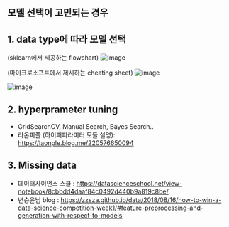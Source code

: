 ## 모델 선택이 고민되는 경우

## 1. data type에 따라 모델 선택
(sklearn에서 제공하는 flowchart)
![image](https://user-images.githubusercontent.com/49298791/73588216-aeecd400-4509-11ea-87ef-008aa88cf8f9.png)


(마이크로소프트에서 제시하는 cheating sheet)
![image](https://user-images.githubusercontent.com/49298791/73588237-e2c7f980-4509-11ea-9d19-d14a915d5147.png)

![image](https://user-images.githubusercontent.com/49298791/73588351-98e01300-450b-11ea-95c3-570a4fbffb17.png)

## 2. hyperprameter tuning
- GridSearchCV, Manual Search, Bayes Search..
- 라온피플 (하이퍼파라미터 모듈 설명): https://laonple.blog.me/220576650094


## 3. Missing data 
- 데이터사이언스 스쿨 : https://datascienceschool.net/view-notebook/8cbbdd4daaf84c0492d440b9a819c8be/ 
- 변승윤님 blog : https://zzsza.github.io/data/2018/08/16/how-to-win-a-data-science-competition-week1/#feature-preprocessing-and-generation-with-respect-to-models



